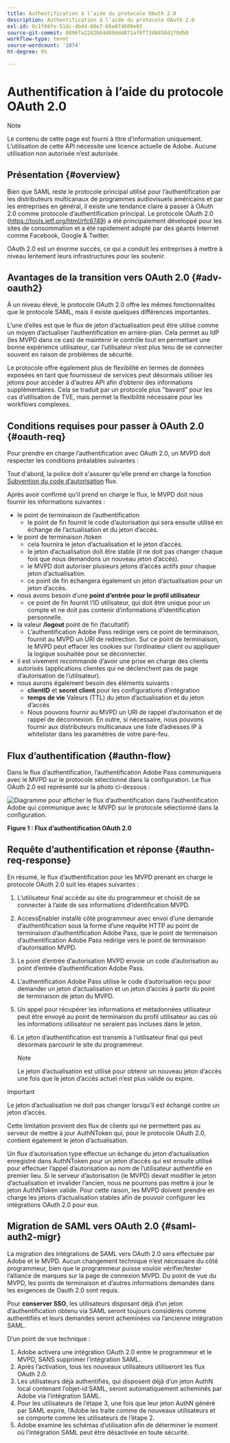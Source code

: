 ```yaml
---
title: Authentification à l’aide du protocole OAuth 2.0
description: Authentification à l’aide du protocole OAuth 2.0
exl-id: 0c1f04fe-51dc-4b4d-88e7-66e8f4609e02
source-git-commit: 8896fa2242664d09ddd871af8f72d8858d1f0d50
workflow-type: tm+mt
source-wordcount: '1074'
ht-degree: 0%

---
```


# Authentification à l’aide du protocole OAuth 2.0

>[!NOTE]
>
>Le contenu de cette page est fourni à titre d’information uniquement. L’utilisation de cette API nécessite une licence actuelle de Adobe. Aucune utilisation non autorisée n’est autorisée.

## Présentation {#overview}

Bien que SAML reste le protocole principal utilisé pour l’authentification par les distributeurs multicanaux de programmes audiovisuels américains et par les entreprises en général, il existe une tendance claire à passer à OAuth 2.0 comme protocole d’authentification principal. Le protocole OAuth 2.0 (https://tools.ietf.org/html/rfc6749) a été principalement développé pour les sites de consommation et a été rapidement adopté par des géants Internet comme Facebook, Google &amp; Twitter.

OAuth 2.0 est un énorme succès, ce qui a conduit les entreprises à mettre à niveau lentement leurs infrastructures pour les soutenir.



## Avantages de la transition vers OAuth 2.0 {#adv-oauth2}

À un niveau élevé, le protocole OAuth 2.0 offre les mêmes fonctionnalités que le protocole SAML, mais il existe quelques différences importantes.

L’une d’elles est que le flux de jeton d’actualisation peut être utilisé comme un moyen d’actualiser l’authentification en arrière-plan. Cela permet au IdP (les MVPD dans ce cas) de maintenir le contrôle tout en permettant une bonne expérience utilisateur, car l’utilisateur n’est plus tenu de se connecter souvent en raison de problèmes de sécurité.

Le protocole offre également plus de flexibilité en termes de données exposées en tant que fournisseur de services peut désormais utiliser les jetons pour accéder à d’autres API afin d’obtenir des informations supplémentaires. Cela se traduit par un protocole plus &quot;bavard&quot; pour les cas d’utilisation de TVE, mais permet la flexibilité nécessaire pour les workflows complexes.





## Conditions requises pour passer à OAuth 2.0 {#oauth-req}

Pour prendre en charge l’authentification avec OAuth 2.0, un MVPD doit respecter les conditions préalables suivantes :

Tout d&#39;abord, la police doit s&#39;assurer qu&#39;elle prend en charge la fonction [Subvention du code d’autorisation](https://oauthlib.readthedocs.io/en/latest/oauth2/grants/authcode.html) flux.

Après avoir confirmé qu’il prend en charge le flux, le MVPD doit nous fournir les informations suivantes :

* le point de terminaison de l’authentification
   * le point de fin fournit le code d’autorisation qui sera ensuite utilisé en échange de l’actualisation et du jeton d’accès.
* le point de terminaison /token
   * cela fournira le jeton d’actualisation et le jeton d’accès.
   * le jeton d’actualisation doit être stable (il ne doit pas changer chaque fois que nous demandons un nouveau jeton d’accès).
   * le MVPD doit autoriser plusieurs jetons d’accès actifs pour chaque jeton d’actualisation.
   * ce point de fin échangera également un jeton d’actualisation pour un jeton d’accès.
* nous avons besoin d’une **point d’entrée pour le profil utilisateur**
   * ce point de fin fournit l’ID utilisateur, qui doit être unique pour un compte et ne doit pas contenir d’informations d’identification personnelle.
* la valeur **/logout** point de fin (facultatif)
   * L’authentification Adobe Pass redirige vers ce point de terminaison, fournit au MVPD un URI de redirection. Sur ce point de terminaison, le MVPD peut effacer les cookies sur l’ordinateur client ou appliquer la logique souhaitée pour se déconnecter.
* il est vivement recommandé d’avoir une prise en charge des clients autorisés (applications clientes qui ne déclenchent pas de page d’autorisation de l’utilisateur).
* nous aurons également besoin des éléments suivants :
   * **clientID** et **secret client** pour les configurations d’intégration
   * **temps de vie** Valeurs (TTL) du jeton d’actualisation et du jeton d’accès
   * Nous pouvons fournir au MVPD un URI de rappel d’autorisation et de rappel de déconnexion. En outre, si nécessaire, nous pouvons fournir aux distributeurs multicanaux une liste d’adresses IP à whitelister dans les paramètres de votre pare-feu.


## Flux d’authentification {#authn-flow}

Dans le flux d’authentification, l’authentification Adobe Pass communiquera avec le MVPD sur le protocole sélectionné dans la configuration. Le flux OAuth 2.0 est représenté sur la photo ci-dessous :



![Diagramme pour afficher le flux d’authentification dans l’authentification Adobe qui communique avec le MVPD sur le protocole sélectionné dans la configuration.](assets/authn-flow.png)

**Figure 1 : Flux d’authentification OAuth 2.0**



## Requête d’authentification et réponse {#authn-req-response}

En résumé, le flux d’authentification pour les MVPD prenant en charge le protocole OAuth 2.0 suit les étapes suivantes :

1. L’utilisateur final accède au site du programmeur et choisit de se connecter à l’aide de ses informations d’identification MVPD.
1. AccessEnabler installé côté programmeur avec envoi d’une demande d’authentification sous la forme d’une requête HTTP au point de terminaison d’authentification Adobe Pass, que le point de terminaison d’authentification Adobe Pass redirige vers le point de terminaison d’autorisation MVPD.
1. Le point d’entrée d’autorisation MVPD envoie un code d’autorisation au point d’entrée d’authentification Adobe Pass.
1. L’authentification Adobe Pass utilise le code d’autorisation reçu pour demander un jeton d’actualisation et un jeton d’accès à partir du point de terminaison de jeton du MVPD.
1. Un appel pour récupérer les informations et métadonnées utilisateur peut être envoyé au point de terminaison du profil utilisateur au cas où les informations utilisateur ne seraient pas incluses dans le jeton.
1. Le jeton d’authentification est transmis à l’utilisateur final qui peut désormais parcourir le site du programmeur.

   >[!NOTE]
   >
   >Le jeton d’actualisation est utilisé pour obtenir un nouveau jeton d’accès une fois que le jeton d’accès actuel n’est plus valide ou expire.


>[!IMPORTANT]
>
>Le jeton d’actualisation ne doit pas changer lorsqu’il est échangé contre un jeton d’accès.

Cette limitation provient des flux de clients qui ne permettent pas au serveur de mettre à jour AuthNToken qui, pour le protocole OAuth 2.0, contient également le jeton d’actualisation.

Un flux d’autorisation type effectue un échange du jeton d’actualisation enregistré dans AuthNToken pour un jeton d’accès qui est ensuite utilisé pour effectuer l’appel d’autorisation au nom de l’utilisateur authentifié en premier lieu. Si le serveur d’autorisation (le MVPD) devait modifier le jeton d’actualisation et invalider l’ancien, nous ne pourrons pas mettre à jour le jeton AuthNToken valide. Pour cette raison, les MVPD doivent prendre en charge les jetons d’actualisation stables afin de pouvoir configurer les intégrations OAuth 2.0 pour eux.


## Migration de SAML vers OAuth 2.0 {#saml-auth2-migr}

La migration des intégrations de SAML vers OAuth 2.0 sera effectuée par Adobe et le MVPD. Aucun changement technique n’est nécessaire du côté programmeur, bien que le programmeur puisse vouloir vérifier/tester l’alliance de marques sur la page de connexion MVPD. Du point de vue du MVPD, les points de terminaison et d’autres informations demandés dans les exigences de Oauth 2.0 sont requis.

Pour **conserver SSO**, les utilisateurs disposant déjà d’un jeton d’authentification obtenu via SAML seront toujours considérés comme authentifiés et leurs demandes seront acheminées via l’ancienne intégration SAML.

D’un point de vue technique :

1. Adobe activera une intégration OAuth 2.0 entre le programmeur et le MVPD, SANS supprimer l’intégration SAML.
1. Après l’activation, tous les nouveaux utilisateurs utiliseront les flux OAuth 2.0.
1. Les utilisateurs déjà authentifiés, qui disposent déjà d’un jeton AuthN local contenant l’objet-id SAML, seront automatiquement acheminés par Adobe via l’intégration SAML.
1. Pour les utilisateurs de l’étape 3, une fois que leur jeton AuthN généré par SAML expire, l’Adobe les traite comme de nouveaux utilisateurs et se comporte comme les utilisateurs de l’étape 2.
1. Adobe examine les schémas d’utilisation afin de déterminer le moment où l’intégration SAML peut être désactivée en toute sécurité.
